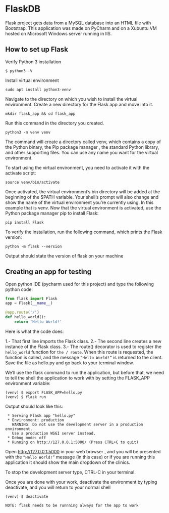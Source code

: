 # FlaskDB

Flask project gets data from a MySQL database into an HTML file with Bootstrap.
This application was made on PyCharm and on a Xubuntu VM hosted on Microsoft Windows server running in IIS.

## How to set up Flask 

Verify Python 3 installation
```
$ python3 -V
```
Install virtual environment
```
sudo apt install python3-venv
```
Navigate to the directory on which you wish to install the virtual environment.
Create a new directory for the Flask app and move into it.
```
mkdir flask_app && cd flask_app
```

Run this command in the directory you created.
```
python3 -m venv venv
```
The command will create a directory called venv, which contains a copy of the Python binary, the Pip package manager , the standard Python library, and other supporting files. You can use any name you want for the virtual environment.

To start using the virtual environment, you need to activate it with the activate script:

```
source venv/bin/activate
```

Once activated, the virtual environment’s bin directory will be added at the beginning of the $PATH variable. Your shell’s prompt will also change and show the name of the virtual environment you’re currently using. In this example that is venv.
Now that the virtual environment is activated, use the Python package manager pip to install Flask:

```
pip install Flask
```

To verify the installation, run the following command, which prints the Flask version:

```
python -m flask --version
```

Output should state the version of flask on your machine

## Creating an app for testing

Open python IDE (pycharm used for this project) and type the following python code:

```python
from flask import Flask
app = Flask(__name__)

@app.route('/')
def hello_world():
    return 'Hello World!'
```

Here is what the code does:

1.- That first line imports the Flask class.
2.- The second line creates a new instance of the Flask class.
3.- The route() decorator is used to register the ```hello_world``` function for ```the / route```. When this route is requested, the function is called, and the message ```“Hello World!”``` is returned to the client.
Save the file as hello.py and go back to your terminal window.

We’ll use the flask command to run the application, but before that, we need to tell the shell the application to work with by setting the FLASK_APP environment variable:

```
(venv) $ export FLASK_APP=hello.py
(venv) $ flask run
```

Output should look like this:

```
 * Serving Flask app "hello.py"
 * Environment: production
   WARNING: Do not use the development server in a production environment.
   Use a production WSGI server instead.
 * Debug mode: off
 * Running on http://127.0.0.1:5000/ (Press CTRL+C to quit)
```

Open http://127.0.0.1:5000 in your web browser , and you will be presented with the ```“Hello World!”``` message (in this case) or if you are running this application it should show the main dropdown of the clinics.

To stop the development server type, CTRL-C in your terminal.

Once you are done with your work, deactivate the environment by typing deactivate, and you will return to your normal shell

```
(venv) $ deactivate
```

```NOTE: flask needs to be runnning always for the app to work```


